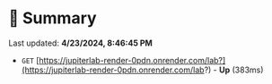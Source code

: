 # 📖 Summary
Last updated: **4/23/2024, 8:46:45 PM**

- `GET` [https://jupiterlab-render-0pdn.onrender.com/lab?](https://jupiterlab-render-0pdn.onrender.com/lab?) - **Up** (383ms)
